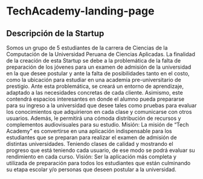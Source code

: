 # TechAcademy-landing-page
## Descripción de la Startup
Somos un grupo de 5 estudiantes de la carrera de Ciencias de la Computación de la Universidad Peruana de Ciencias Aplicadas. La finalidad de la creación de esta Startup se debe a la problemática de la falta de preparación de los jóvenes para un examen de admisión de la universidad en la que desee postular y ante la falta de posibilidades tanto en el costo, como la ubicación para estudiar en una academia pre-universitario de prestigio. Ante esta problemática, se creará un entorno de aprendizaje, adaptado a las necesidades concretas de cada cliente. Asimismo, este contendrá espacios interesantes en donde el alumno pueda prepararse para su ingreso a la universidad que desee tales como pruebas para evaluar los conocimientos que adquirieron en cada clase y comunicarse con otros usuarios. Además, le permitirá una cómoda distribución de recursos y complementos audiovisuales para su estudio. 
Misión: La misión de “Tech Academy” es convertirse en una aplicación indispensable para los estudiantes que se preparan para realizar el examen de admisión de distintas universidades. Teniendo clases de calidad y mostrando el progreso que está teniendo cada usuario, de ese modo se podrá evaluar su rendimiento en cada curso.
Visión: Ser la aplicación más completa y utilizada de preparación para todos los estudiantes que están culminando su etapa escolar y/o personas que deseen postular a la universidad.
